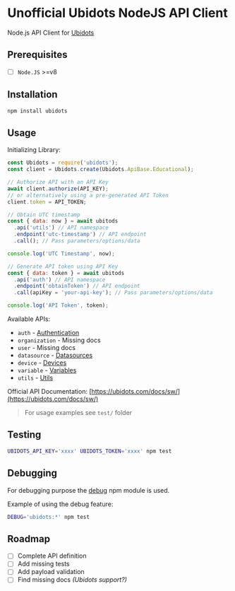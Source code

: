 # Unofficial Ubidots NodeJS API Client

Node.js API Client for [Ubidots](https://ubidots.com)

## Prerequisites

- [ ] `Node.JS` >=v8

## Installation

```bash
npm install ubidots
```

## Usage

Initializing Library:

```javascript
const Ubidots = require('ubidots');
const client = Ubidots.create(Ubidots.ApiBase.Educational);

// Authorize API with an API Key
await client.authorize(API_KEY);
// or alternatively using a pre-generated API Token
client.token = API_TOKEN;

// Obtain UTC timestamp
const { data: now } = await ubitods
  .api('utils') // API namespace
  .endpoint('utc-timestamp') // API endpoint
  .call(); // Pass parameters/options/data

console.log('UTC Timestamp', now);

// Generate API token using API Key
const { data: token } = await ubitods
  .api('auth') // API namespace
  .endpoint('obtainToken') // API endpoint
  .call(apiKey = 'your-api-key'); // Pass parameters/options/data

console.log('API Token', token);
```

Available APIs:

- `auth` - [Authentication](https://ubidots.com/docs/sw/#section/Authentication)
- `organization` - Missing docs
- `user` - Missing docs
- `datasource` - [Datasources](https://ubidots.com/docs/sw/#tag/Datasources)
- `device` - [Devices](https://ubidots.com/docs/sw/#tag/Devices)
- `variable` - [Variables](https://ubidots.com/docs/sw/#tag/Variables)
- `utils` - [Utils](https://ubidots.com/docs/sw/#tag/Utils)

Official API Documentation: [https://ubidots.com/docs/sw/](https://ubidots.com/docs/sw/)

> For usage examples see `test/` folder

## Testing

```bash
UBIDOTS_API_KEY='xxxx' UBIDOTS_TOKEN='xxxx' npm test
```

## Debugging

For debugging purpose the [debug](https://www.npmjs.com/package/debug) npm module is used.

Example of using the debug feature:

```bash
DEBUG='ubidots:*' npm test
```

## Roadmap

- [ ] Complete API definition
- [ ] Add missing tests
- [ ] Add payload validation
- [ ] Find missing docs *(Ubidots support?)*
